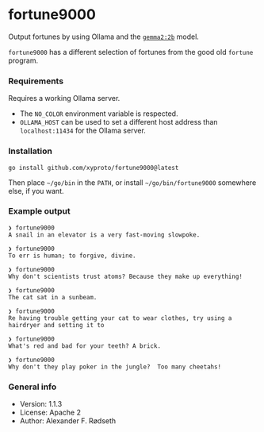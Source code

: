 # fortune9000

Output fortunes by using Ollama and the [`gemma2:2b`](https://ollama.com/library/gemma2) model.

`fortune9000` has a different selection of fortunes from the good old `fortune` program.

### Requirements

Requires a working Ollama server.

* The `NO_COLOR` environment variable is respected.
* `OLLAMA_HOST` can be used to set a different host address than `localhost:11434` for the Ollama server.

### Installation

    go install github.com/xyproto/fortune9000@latest

Then place `~/go/bin` in the `PATH`, or install `~/go/bin/fortune9000` somewhere else, if you want.

### Example output

```
❯ fortune9000
A snail in an elevator is a very fast-moving slowpoke.

❯ fortune9000
To err is human; to forgive, divine.

❯ fortune9000
Why don't scientists trust atoms? Because they make up everything!

❯ fortune9000
The cat sat in a sunbeam.

❯ fortune9000
Re having trouble getting your cat to wear clothes, try using a hairdryer and setting it to

❯ fortune9000
What's red and bad for your teeth? A brick.

❯ fortune9000
Why don't they play poker in the jungle?  Too many cheetahs!
```

### General info

* Version: 1.1.3
* License: Apache 2
* Author: Alexander F. Rødseth
